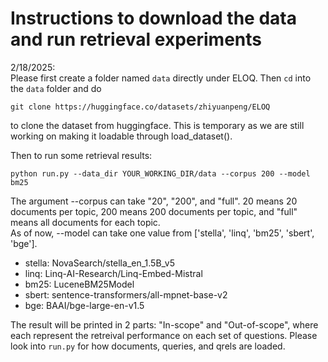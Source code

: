 # Instructions to download the data and run retrieval experiments

2/18/2025: <br>
Please first create a folder named `data` directly under ELOQ. Then `cd` into the `data` folder and do 
```
git clone https://huggingface.co/datasets/zhiyuanpeng/ELOQ
```
to clone the dataset from huggingface. This is temporary as we are still working on making it loadable through load_dataset(). <br>

Then to run some retrieval results: 

```
python run.py --data_dir YOUR_WORKING_DIR/data --corpus 200 --model bm25
```

The argument --corpus can take "20", "200", and "full". 20 means 20 documents per topic, 200 means 200 documents per topic, and "full" means all documents for each topic. <br>
As of now, --model can take one value from ['stella', 'linq', 'bm25', 'sbert', 'bge']. 

- stella: NovaSearch/stella_en_1.5B_v5
- linq: Linq-AI-Research/Linq-Embed-Mistral
- bm25: LuceneBM25Model
- sbert: sentence-transformers/all-mpnet-base-v2
- bge: BAAI/bge-large-en-v1.5
  
The result will be printed in 2 parts: "In-scope" and "Out-of-scope", where each represent the retreival performance on each set of questions. Please look into `run.py` for how documents, queries, and qrels are loaded. 
